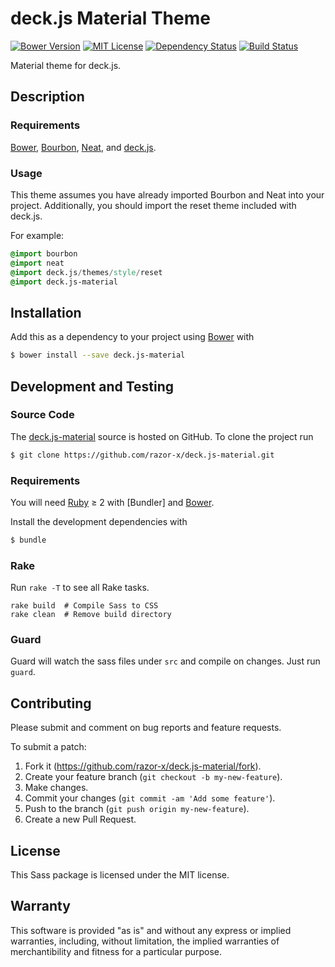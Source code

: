 # deck.js Material Theme

[![Bower Version](https://img.shields.io/bower/v/deck.js-material.svg)](http://bower.io/search/?q=deck.js-material)
[![MIT License](https://img.shields.io/badge/license-MIT-red.svg)](./LICENSE.txt)
[![Dependency Status](https://img.shields.io/gemnasium/razor-x/deck.js-material.svg)](https://gemnasium.com/razor-x/deck.js-material)
[![Build Status](https://img.shields.io/travis/razor-x/deck.js-material.svg)](https://travis-ci.org/razor-x/deck.js-material)

Material theme for deck.js.

## Description

### Requirements

[Bower], [Bourbon], [Neat], and [deck.js].

[Bourbon]: http://bourbon.io/
[deck.js]: http://imakewebthings.com/deck.js/
[Neat]: http://neat.bourbon.io/

### Usage

This theme assumes you have already imported
Bourbon and Neat into your project.
Additionally, you should import the reset theme
included with deck.js.

For example:

````sass
@import bourbon
@import neat
@import deck.js/themes/style/reset
@import deck.js-material
````

## Installation

Add this as a dependency
to your project using [Bower] with

````bash
$ bower install --save deck.js-material
````

[Bower]: http://bower.io/

## Development and Testing

### Source Code

The [deck.js-material](https://github.com/razor-x/deck.js-material)
source is hosted on GitHub.
To clone the project run

````bash
$ git clone https://github.com/razor-x/deck.js-material.git
````

### Requirements

You will need [Ruby] ≥ 2 with [Bundler] and [Bower].

Install the development dependencies with

````bash
$ bundle
````

[Ruby]: https://www.ruby-lang.org/

### Rake

Run `rake -T` to see all Rake tasks.

````
rake build  # Compile Sass to CSS
rake clean  # Remove build directory
````

### Guard

Guard will watch the sass files under `src` and compile on changes.
Just run `guard`.

## Contributing

Please submit and comment on bug reports and feature requests.

To submit a patch:

1. Fork it (https://github.com/razor-x/deck.js-material/fork).
2. Create your feature branch (`git checkout -b my-new-feature`).
3. Make changes.
4. Commit your changes (`git commit -am 'Add some feature'`).
5. Push to the branch (`git push origin my-new-feature`).
6. Create a new Pull Request.

## License

This Sass package is licensed under the MIT license.

## Warranty

This software is provided "as is" and without any express or
implied warranties, including, without limitation, the implied
warranties of merchantibility and fitness for a particular
purpose.
